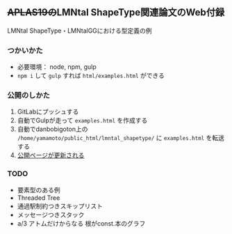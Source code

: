 ## ~~APLAS19の~~LMNtal ShapeType関連論文のWeb付録
LMNtal ShapeType・LMNtalGGにおける型定義の例

### つかいかた
* 必要環境： node, npm, gulp
* `npm i` して `gulp` すれば `html/examples.html` ができる

### 公開のしかた
1. GitLabにプッシュする
2. 自動でGulpが走って `examples.html` を作成する
3. 自動でdanbobigoton上の `/home/yamamoto/public_html/lmntal_shapetype/` に `examples.html` を転送する
4. [公開ページが更新される](https://www.ueda.info.waseda.ac.jp/~yamamoto/lmntal_shapetype/examples.html)

### TODO
* 要素型のある例
* Threaded Tree
* 通過駅制約つきスキップリスト
* メッセージつきスタック
* a/3 アトムだけからなる 根がconst.本のグラフ